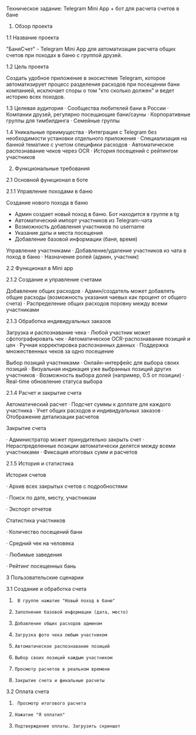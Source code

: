 Техническое задание: Telegram Mini App + бот для расчета счетов в бане

1. Обзор проекта

1.1 Название проекта

"БаняСчет" - Telegram Mini App для автоматизации расчета общих счетов при походах в баню с группой друзей.

1.2 Цель проекта

Создать удобное приложение в экосистеме Telegram, которое автоматизирует процесс разделения расходов при посещении бани компанией, исключает споры о том "кто сколько должен" и ведет историю всех походов.

1.3 Целевая аудитория
·       Сообщества любителей бани в России
·       Компании друзей, регулярно посещающие бани/сауны
·       Корпоративные группы для тимбилдинга
·       Семейные группы

1.4 Уникальные преимущества
·       Интеграция с Telegram без необходимости установки отдельного приложения
·       Специализация на банной тематике с учетом специфики расходов
·       Автоматическое распознавание чеков через OCR
·       История посещений с рейтингом участников

2. Функциональные требования

2.1 Основной функционал в боте

2.1.1 Управление походами в баню

Создание нового похода в баню
- Админ создает новый поход в баню. Бот находится в группе в tg
- Автоматический импорт участников из Telegram-чата
- Возможность добавления участников по username
- Указание даты и места посещения
- Добавление базовой информации (баня, время)

Управление участниками
·       Добавление/удаление участников из чата в поход в баню
·       Назначение ролей (админ, участник)

2.2 Функционал в Mini app


2.1.2 Создание и управление счетами

Добавление общих расходов
·       Админ/создатель может добавлять общие расходы (возможность указания чаевых как процент от общего счета)
·       Распределение общих расходов поровну между всеми участниками

2.1.3 Обработка индивидуальных заказов

Загрузка и распознавание чека
·       Любой участник может сфотографировать чек
·       Автоматическое OCR-распознавание позиций и цен
·       Ручная корректировка распознанных данных
·       Поддержка множественных чеков за одно посещение

Выбор позиций участниками
·       Онлайн-интерфейс для выбора своих позиций
·       Визуальная индикация уже выбранных позиций других участников
·       Возможность выбора долей (например, 0.5 от позиции)
·       Real-time обновление статуса выбора

2.1.4 Расчет и закрытие счета

Автоматический расчет
·       Подсчет суммы к доплате для каждого участника
·       Учет общих расходов и индивидуальных заказов
·       Отображение детализации расчетов

Закрытие счета

·       Администратор может принудительно закрыть счет
·       Нераспределенные позиции автоматически делятся между всеми участниками
·       Фиксация итоговых сумм и расчетов

2.1.5 История и статистика

История счетов

·       Архив всех закрытых счетов с подробностями

·       Поиск по дате, месту, участникам

·       Экспорт отчетов

Статистика участников

·       Количество посещений бани

·       Средний чек на человека

·       Любимые заведения

·       Рейтинг посещенных бань



3 Пользовательские сценарии

3.1 Создание и обработка счета

1.      В группе нажатие "Новый поход в баню"

2.     Заполнение базовой информации (дата, место)

3.     Добавление общих расходов админом

4.     Загрузка фото чека любым участником

5.     Автоматическое распознавание позиций

6.     Выбор своих позиций каждым участником

7.     Просмотр расчетов в реальном времени

8.     Закрытие счета и финальные расчеты

3.2 Оплата счета

1.      Просмотр итогового расчета

2.     Нажатие "Я оплатил"

3.     Подтверждение оплаты. Загрузить скриншот

